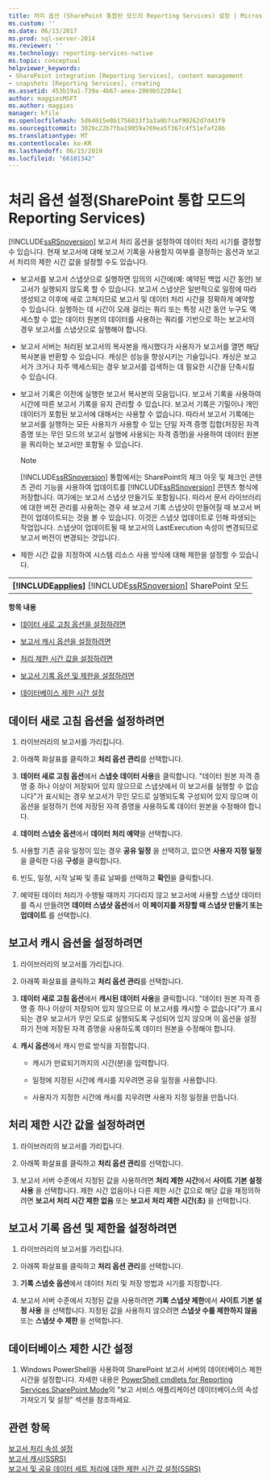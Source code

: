 ```yaml
---
title: 처리 옵션 (SharePoint 통합된 모드의 Reporting Services) 설정 | Microsoft Docs
ms.custom: ''
ms.date: 06/13/2017
ms.prod: sql-server-2014
ms.reviewer: ''
ms.technology: reporting-services-native
ms.topic: conceptual
helpviewer_keywords:
- SharePoint integration [Reporting Services], content management
- snapshots [Reporting Services], creating
ms.assetid: 453b19a1-739a-4b67-aeea-2069b52204e1
author: maggiesMSFT
ms.author: maggies
manager: kfile
ms.openlocfilehash: 5d64015e0b1756033f3a3a0b7caf90262d7d43f9
ms.sourcegitcommit: 3026c22b7fba19059a769ea5f367c4f51efaf286
ms.translationtype: MT
ms.contentlocale: ko-KR
ms.lasthandoff: 06/15/2019
ms.locfileid: "66101342"
---
```

# <a name="set-processing-options-reporting-services-in-sharepoint-integrated-mode"></a>처리 옵션 설정(SharePoint 통합 모드의 Reporting Services)
  [!INCLUDE[ssRSnoversion](../includes/ssrsnoversion-md.md)] 보고서 처리 옵션을 설정하여 데이터 처리 시기를 결정할 수 있습니다. 현재 보고서에 대해 보고서 기록을 사용할지 여부를 결정하는 옵션과 보고서 처리의 제한 시간 값을 설정할 수도 있습니다.  
  
-   보고서를 보고서 스냅샷으로 실행하면 임의의 시간에(예: 예약된 백업 시간 동안) 보고서가 실행되지 않도록 할 수 있습니다. 보고서 스냅샷은 일반적으로 일정에 따라 생성되고 이후에 새로 고쳐지므로 보고서 및 데이터 처리 시간을 정확하게 예약할 수 있습니다. 실행하는 데 시간이 오래 걸리는 쿼리 또는 특정 시간 동안 누구도 액세스할 수 없는 데이터 원본의 데이터를 사용하는 쿼리를 기반으로 하는 보고서의 경우 보고서를 스냅샷으로 실행해야 합니다.  
  
-   보고서 서버는 처리된 보고서의 복사본을 캐시했다가 사용자가 보고서를 열면 해당 복사본을 반환할 수 있습니다. 캐싱은 성능을 향상시키는 기술입니다. 캐싱은 보고서가 크거나 자주 액세스되는 경우 보고서를 검색하는 데 필요한 시간을 단축시킬 수 있습니다.  
  
-   보고서 기록은 이전에 실행한 보고서 복사본의 모음입니다. 보고서 기록을 사용하여 시간에 따른 보고서 기록을 유지 관리할 수 있습니다. 보고서 기록은 기밀이나 개인 데이터가 포함된 보고서에 대해서는 사용할 수 없습니다. 따라서 보고서 기록에는 보고서를 실행하는 모든 사용자가 사용할 수 있는 단일 자격 증명 집합(저장된 자격 증명 또는 무인 모드의 보고서 실행에 사용되는 자격 증명)을 사용하여 데이터 원본을 쿼리하는 보고서만 포함될 수 있습니다.  
  
    > [!NOTE]  
    >  [!INCLUDE[ssRSnoversion](../includes/ssrsnoversion-md.md)] 통합에서는 SharePoint의 체크 아웃 및 체크인 콘텐츠 관리 기능을 사용하여 업데이트를 [!INCLUDE[ssRSnoversion](../includes/ssrsnoversion-md.md)] 콘텐츠 형식에 저장합니다. 여기에는 보고서 스냅샷 만들기도 포함됩니다. 따라서 문서 라이브러리에 대한 버전 관리를 사용하는 경우 새 보고서 기록 스냅샷이 만들어질 때 보고서 버전이 업데이트되는 것을 볼 수 있습니다. 이것은 스냅샷 업데이트로 인해 파생되는 작업입니다. 스냅샷이 업데이트될 때 보고서의 LastExecution 속성이 변경되므로 보고서 버전이 변경되는 것입니다.  
  
-   제한 시간 값을 지정하여 시스템 리소스 사용 방식에 대해 제한을 설정할 수 있습니다.  
  
||  
|-|  
|**[!INCLUDE[applies](../includes/applies-md.md)]**  [!INCLUDE[ssRSnoversion](../includes/ssrsnoversion-md.md)] SharePoint 모드|  
  
 **항목 내용**  
  
-   [데이터 새로 고침 옵션을 설정하려면](#bkmk_set_data_refresh)  
  
-   [보고서 캐시 옵션을 설정하려면](#bkmk_set_report_caching)  
  
-   [처리 제한 시간 값을 설정하려면](#bkmk_set_processing)  
  
-   [보고서 기록 옵션 및 제한을 설정하려면](#bkmk_set_report_history)  
  
-   [데이터베이스 제한 시간 설정](#bkmk_set_database_timeout)  
  
##  <a name="bkmk_set_data_refresh"></a> 데이터 새로 고침 옵션을 설정하려면  
  
1.  라이브러리의 보고서를 가리킵니다.  
  
2.  아래쪽 화살표를 클릭하고 **처리 옵션 관리**를 선택합니다.  
  
3.  **데이터 새로 고침 옵션**에서 **스냅숏 데이터 사용**을 클릭합니다. "데이터 원본 자격 증명 중 하나 이상이 저장되어 있지 않으므로 스냅샷에서 이 보고서를 실행할 수 없습니다"가 표시되는 경우 보고서가 무인 모드로 실행되도록 구성되어 있지 않으며 이 옵션을 설정하기 전에 저장된 자격 증명을 사용하도록 데이터 원본을 수정해야 합니다.  
  
4.  **데이터 스냅숏 옵션**에서 **데이터 처리 예약**을 선택합니다.  
  
5.  사용할 기존 공유 일정이 있는 경우 **공유 일정** 을 선택하고, 없으면 **사용자 지정 일정**을 클릭한 다음 **구성**을 클릭합니다.  
  
6.  빈도, 일정, 시작 날짜 및 종료 날짜를 선택하고 **확인**을 클릭합니다.  
  
7.  예약된 데이터 처리가 수행될 때까지 기다리지 않고 보고서에 사용할 스냅샷 데이터를 즉시 만들려면 **데이터 스냅샷 옵션**에서 **이 페이지를 저장할 때 스냅샷 만들기 또는 업데이트** 를 선택합니다.  
  
##  <a name="bkmk_set_report_caching"></a> 보고서 캐시 옵션을 설정하려면  
  
1.  라이브러리의 보고서를 가리킵니다.  
  
2.  아래쪽 화살표를 클릭하고 **처리 옵션 관리**를 선택합니다.  
  
3.  **데이터 새로 고침 옵션**에서 **캐시된 데이터 사용**을 클릭합니다. "데이터 원본 자격 증명 중 하나 이상이 저장되어 있지 않으므로 이 보고서를 캐시할 수 없습니다"가 표시되는 경우 보고서가 무인 모드로 실행되도록 구성되어 있지 않으며 이 옵션을 설정하기 전에 저장된 자격 증명을 사용하도록 데이터 원본을 수정해야 합니다.  
  
4.  **캐시 옵션**에서 캐시 만료 방식을 지정합니다.  
  
    -   캐시가 만료되기까지의 시간(분)을 입력합니다.  
  
    -   일정에 지정된 시간에 캐시를 지우려면 공유 일정을 사용합니다.  
  
    -   사용자가 지정한 시간에 캐시를 지우려면 사용자 지정 일정을 만듭니다.  
  
##  <a name="bkmk_set_processing"></a> 처리 제한 시간 값을 설정하려면  
  
1.  라이브러리의 보고서를 가리킵니다.  
  
2.  아래쪽 화살표를 클릭하고 **처리 옵션 관리**를 선택합니다.  
  
3.  보고서 서버 수준에서 지정된 값을 사용하려면 **처리 제한 시간**에서 **사이트 기본 설정 사용** 을 선택합니다. 제한 시간 없음이나 다른 제한 시간 값으로 해당 값을 재정의하려면 **보고서 처리 시간 제한 없음** 또는 **보고서 처리 제한 시간(초)** 을 선택합니다.  
  
##  <a name="bkmk_set_report_history"></a> 보고서 기록 옵션 및 제한을 설정하려면  
  
1.  라이브러리의 보고서를 가리킵니다.  
  
2.  아래쪽 화살표를 클릭하고 **처리 옵션 관리**를 선택합니다.  
  
3.  **기록 스냅숏 옵션**에서 데이터 처리 및 저장 방법과 시기를 지정합니다.  
  
4.  보고서 서버 수준에서 지정된 값을 사용하려면 **기록 스냅샷 제한**에서 **사이트 기본 설정 사용** 을 선택합니다. 지정된 값을 사용하지 않으려면 **스냅샷 수를 제한하지 않음** 또는 **스냅샷 수 제한** 을 선택합니다.  
  
##  <a name="bkmk_set_database_timeout"></a> 데이터베이스 제한 시간 설정  
  
1.  Windows PowerShell을 사용하여 SharePoint 보고서 서버의 데이터베이스 제한 시간을 설정합니다. 자세한 내용은 [PowerShell cmdlets for Reporting Services SharePoint Mode](../../2014/reporting-services/powershell-cmdlets-for-reporting-services-sharepoint-mode.md)의 "보고 서비스 애플리케이션 데이터베이스의 속성 가져오기 및 설정" 섹션을 참조하세요.  
  
## <a name="see-also"></a>관련 항목  
 [보고서 처리 속성 설정](report-server/set-report-processing-properties.md)   
 [보고서 캐시&#40;SSRS&#41;](report-server/caching-reports-ssrs.md)   
 [보고서 및 공유 데이터 세트 처리에 대한 제한 시간 값 설정&#40;SSRS&#41;](report-server/setting-time-out-values-for-report-and-shared-dataset-processing-ssrs.md)  
  
  
